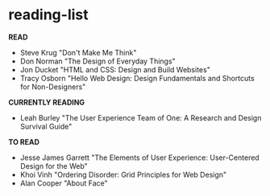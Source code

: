 # reading-list
**READ**

* Steve Krug "Don't Make Me Think" 
* Don Norman "The Design of Everyday Things" 
* Jon Ducket "HTML and CSS: Design and Build Websites" 
* Tracy Osborn "Hello Web Design: Design Fundamentals and Shortcuts for Non-Designers"

**CURRENTLY READING**

* Leah Burley "The User Experience Team of One: A Research and Design Survival Guide"

**TO READ**

* Jesse James Garrett "The Elements of User Experience: User-Centered Design for the Web"
* Khoi Vinh "Ordering Disorder: Grid Principles for Web Design"
* Alan Cooper "About Face"
